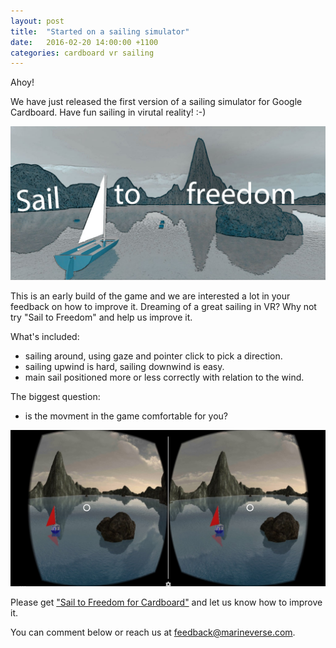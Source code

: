 ```yaml
---
layout: post
title:  "Started on a sailing simulator"
date:   2016-02-20 14:00:00 +1100
categories: cardboard vr sailing
---
```


Ahoy!

We have just released the first version of a sailing simulator for Google Cardboard. Have fun sailing in virutal reality! :-)

![Sail to Freedom](/assets/SailAroundBanertxt.jpg)

<!--more-->

This is an early build of the game and we are interested a lot in your feedback on how to improve it. Dreaming of a great sailing in VR? Why not try "Sail to Freedom" and help us improve it.

What's included:

- sailing around, using gaze and pointer click to pick a direction.
- sailing upwind is hard, sailing downwind is easy.
- main sail positioned more or less correctly with relation to the wind.

The biggest question:

- is the movment in the game comfortable for you?

![Sail to Freedom screenshot](/assets/sailtofreedomscreen.jpg)

Please get ["Sail to Freedom for Cardboard"](https://play.google.com/store/apps/details?id=com.marineverse.sailtofreedom) and let us know how to improve it.

You can comment below or reach us at feedback@marineverse.com.